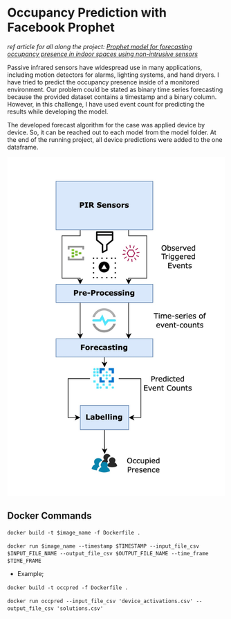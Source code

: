 # Occupancy Prediction with Facebook Prophet

_ref article for all along the project: [Prophet model for forecasting occupancy presence in indoor spaces using non-intrusive sensors](https://agile-giss.copernicus.org/articles/2/9/2021/agile-giss-2-9-2021.pdf)_

Passive infrared sensors have widespread use in many applications, including motion detectors for alarms, lighting systems, and hand dryers. I have tried to predict the occupancy presence inside of a monitored environment. Our problem could be stated as binary time series forecasting because the provided dataset contains a timestamp and a binary column. However, in this challenge, I have used event count for predicting the results while developing the model.

The developed forecast algorithm for the case was applied device by device. So, it can be reached out to each model from the model folder. At the end of the running project, all device predictions were added to the one dataframe.

![flow.jpg](flow.jpg)

## Docker Commands

```docker build -t $image_name -f Dockerfile .```

```docker run $image_name --timestamp $TIMESTAMP --input_file_csv $INPUT_FILE_NAME --output_file_csv $OUTPUT_FILE_NAME --time_frame $TIME_FRAME```

- Example;

```docker build -t occpred -f Dockerfile .```

```docker run occpred --input_file_csv 'device_activations.csv' --output_file_csv 'solutions.csv'```
